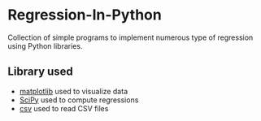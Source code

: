 # Regression-In-Python
Collection of simple programs to implement numerous type of regression using Python libraries.

## Library used
- [matplotlib](https://matplotlib.org/stable/contents.html) used to visualize data
- [SciPy](https://docs.scipy.org/doc/scipy/reference/) used to compute regressions
- [csv](https://docs.python.org/3/library/csv.html) used to read CSV files

